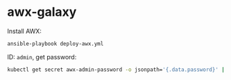 # awx-galaxy

Install AWX:
```bash
ansible-playbook deploy-awx.yml
```

ID: `admin`, get password:
```bash
kubectl get secret awx-admin-password -o jsonpath='{.data.password}' | base64 -d ; echo
```
